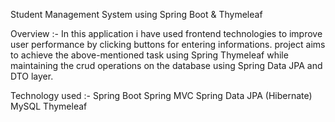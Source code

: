 Student Management System using Spring Boot & Thymeleaf

Overview :- In this application i have used frontend technologies to improve user performance by clicking buttons for entering informations. project aims to achieve the above-mentioned task using Spring Thymeleaf while maintaining the crud operations on the database using Spring Data JPA and DTO layer.

Technology used :- 
Spring Boot
Spring MVC
Spring Data JPA (Hibernate)
MySQL
Thymeleaf




